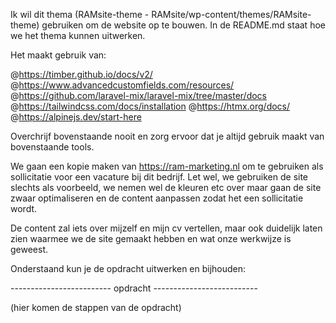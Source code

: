 Ik wil dit thema (RAMsite-theme - RAMsite/wp-content/themes/RAMsite-theme) gebruiken om de website op te bouwen.
In de README.md staat hoe we het thema kunnen uitwerken.

Het maakt gebruik van:

@https://timber.github.io/docs/v2/ 
@https://www.advancedcustomfields.com/resources/
@https://github.com/laravel-mix/laravel-mix/tree/master/docs
@https://tailwindcss.com/docs/installation
@https://htmx.org/docs/
@https://alpinejs.dev/start-here

Overchrijf bovenstaande nooit en zorg ervoor dat je altijd gebruik maakt van bovenstaande tools.

We gaan een kopie maken van https://ram-marketing.nl om te gebruiken als sollicitatie voor een vacature bij dit bedrijf.
Let wel, we gebruiken de site slechts als voorbeeld, we nemen wel de kleuren etc over maar gaan de site zwaar optimaliseren en de content aanpassen zodat het een sollicitatie wordt.

De content zal iets over mijzelf en mijn cv vertellen, maar ook duidelijk laten zien waarmee we de site gemaakt hebben en wat onze werkwijze is geweest.

Onderstaand kun je de opdracht uitwerken en bijhouden:

------------------------- opdracht --------------------------


(hier komen de stappen van de opdracht)